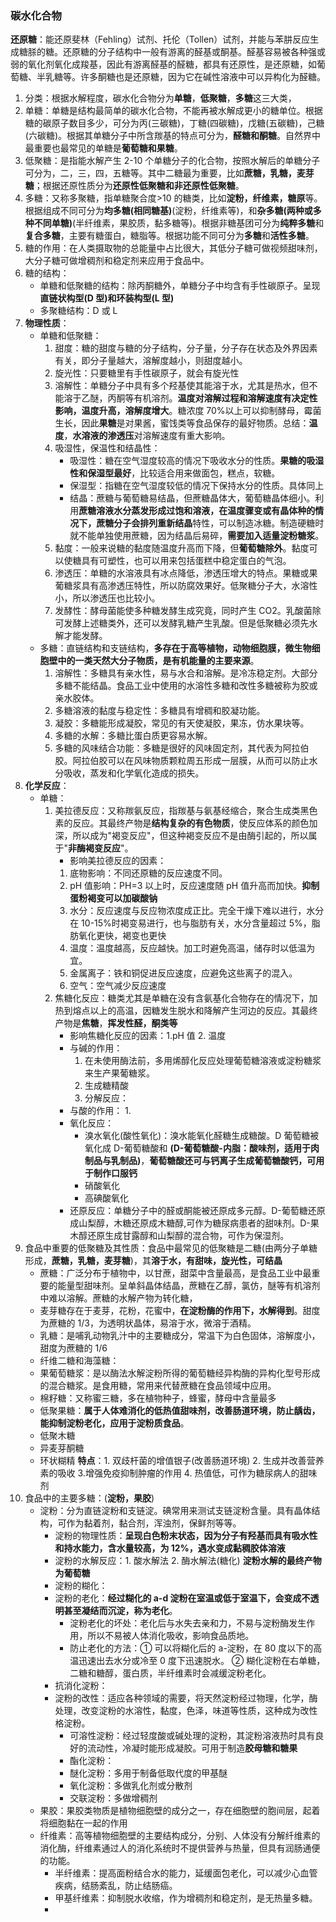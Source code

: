 ### 碳水化合物

**还原糖**：能还原斐林（Fehling）试剂、托伦（Tollen）试剂，并能与苯肼反应生成糖脎的糖。还原糖的分子结构中一般有游离的醛基或酮基。醛基容易被各种强或弱的氧化剂氧化成羧基，因此有游离醛基的醛糖，都具有还原性，是还原糖，如葡萄糖、半乳糖等。许多酮糖也是还原糖，因为它在碱性溶液中可以异构化为醛糖。

1. 分类：根据水解程度，碳水化合物分为**单糖**，**低聚糖**，**多糖**这三大类，
2. 单糖：单糖是结构最简单的碳水化合物，不能再被水解成更小的糖单位。根据糖的碳原子数目多少，可分为丙(三碳糖)，丁糖(四碳糖)，戊糖(五碳糖)，己糖(六碳糖)。根据其单糖分子中所含羰基的特点可分为，**醛糖和酮糖**。自然界中最重要也最常见的单糖是**葡萄糖和果糖**。
3. 低聚糖：是指能水解产生 2-10 个单糖分子的化合物，按照水解后的单糖分子可分为，二，三，四，五糖等。其中二糖最为重要，比如**蔗糖，乳糖，麦芽糖**；根据还原性质分为**还原性低聚糖和非还原性低聚糖**。
4. 多糖：又称多聚糖，指单糖聚合度>10 的糖类，比如**淀粉，纤维素，糖原**等。根据组成不同可分为**均多糖(相同糖基)**(淀粉，纤维素等)，和**杂多糖(两种或多种不同单糖)**(半纤维素，果胶质，黏多糖等)。根据非糖基团可分为**纯粹多糖**和**复合多糖**，主要有糖蛋白，糖脂等。根据功能不同可分为**多糖**和**活性多糖**。
5. 糖的作用：在人类摄取物的总能量中占比很大，其低分子糖可做视频甜味剂，大分子糖可做增稠剂和稳定剂来应用于食品中。
6. 糖的结构：
   - 单糖和低聚糖的结构：除丙酮糖外，单糖分子中均含有手性碳原子。呈现**直链状构型(D 型)和环装构型(L 型)**
   - 多聚糖结构：D 或 L
7. **物理性质**：
   - 单糖和低聚糖：
     1. 甜度：糖的甜度与糖的分子结构，分子量，分子存在状态及外界因素有关，即分子量越大，溶解度越小，则甜度越小。
     2. 旋光性：只要糖里有手性碳原子，就会有旋光性
     3. 溶解性：单糖分子中具有多个羟基使其能溶于水，尤其是热水，但不能溶于乙醚，丙酮等有机溶剂。**温度对溶解过程和溶解速度有决定性影响，温度升高，溶解度增大**。糖浓度 70%以上可以抑制酵母，霉菌生长，因此**果糖**是对果酱，蜜饯类等食品保存的最好物质。总结：**温度**，**水溶液的渗透压**对溶解速度有重大影响。
     4. 吸湿性，保温性和结晶性：
        - 吸湿性：糖在空气湿度较高的情况下吸收水分的性质。**果糖的吸湿性和保湿型最好**，比较适合用来做面包，糕点，软糖。
        - 保湿型：指糖在空气湿度较低的情况下保持水分的性质。具体同上
        - 结晶：蔗糖与葡萄糖易结晶，但蔗糖晶体大，葡萄糖晶体细小。利用**蔗糖溶液水分蒸发形成过饱和溶液，在温度骤变或有晶体种的情况下，蔗糖分子会排列重新结晶**特性，可以制造冰糖。制造硬糖时就不能单独使用蔗糖，因为结晶后易碎，**需要加入适量淀粉糖浆**。
     5. 黏度：一般来说糖的黏度随温度升高而下降，但**葡萄糖除外**。黏度可以使糖具有可塑性，也可以用来包括蛋糕中稳定蛋白的气泡。
     6. 渗透压：单糖的水溶液具有冰点降低，渗透压增大的特点。果糖或果葡糖浆具有高渗透压特性，所以防腐效果好。低聚糖分子大，水溶性小，所以渗透压也比较小。
     7. 发酵性：酵母菌能使多种糖发酵生成究竟，同时产生 CO2。乳酸菌除可发酵上述糖类外，还可以发酵乳糖产生乳酸。但是低聚糖必须先水解才能发酵。
   - 多糖：直链结构和支链结构，**多存在于高等植物，动物细胞膜，微生物细胞壁中的一类天然大分子物质，是有机能量的主要来源**。
     1. 溶解性：多糖具有亲水性，易与水合和溶解。是冷冻稳定剂。大部分多糖不能结晶。食品工业中使用的水溶性多糖和改性多糖被称为胶或亲水胶体。
     2. 多糖溶液的黏度与稳定性：多糖具有增稠和胶凝功能。
     3. 凝胶：多糖能形成凝胶，常见的有天使凝胶，果冻，仿水果块等。
     4. 多糖的水解：多糖比蛋白质更容易水解。
     5. 多糖的风味结合功能：多糖是很好的风味固定剂，其代表为阿拉伯胶。阿拉伯胶可以在风味物质颗粒周五形成一层膜，从而可以防止水分吸收，蒸发和化学氧化造成的损失。
8. **化学反应**：
   - 单糖：
     1. 美拉德反应：又称羰氨反应，指羰基与氨基经缩合，聚合生成类黑色素的反应。其最终产物是**结构复杂的有色物质**，使反应体系的颜色加深，所以成为"褐变反应"，但这种褐变反应不是由酶引起的，所以属于"**非酶褐变反应**"。
        - 影响美拉德反应的因素：
        1. 底物影响：不同还原糖的反应速度不同。
        2. pH 值影响：PH=3 以上时，反应速度随 pH 值升高而加快。**抑制蛋粉褐变可以加碳酸钠**
        3. 水分：反应速度与反应物浓度成正比。完全干燥下难以进行，水分在 10-15%时褐变易进行，也与脂肪有关，水分含量超过 5%，脂肪氧化更快，褐变也更快
        4. 温度：温度越高，反应越快。加工时避免高温，储存时以低温为宜。
        5. 金属离子：铁和铜促进反应速度，应避免这些离子的混入。
        6. 空气：空气减少反应速度
     2. 焦糖化反应：糖类尤其是单糖在没有含氨基化合物存在的情况下，加热到熔点以上的高温，因糖发生脱水和降解产生河边的反应。其最终产物是**焦糖**，**挥发性醛，酮类等**
        - 影响焦糖化反应的因素：1.pH 值 2. 温度
        - 与碱的作用：
          1. 在未使用酶法前，多用烯醇化反应处理葡萄糖溶液或淀粉糖浆来生产果葡糖浆。
          2. 生成糖精酸
          3. 分解反应：
        - 与酸的作用：
          1.
        - 氧化反应：
          - 溴水氧化(酸性氧化)：溴水能氧化醛糖生成糖酸。D 葡萄糖被氧化成 D-葡萄糖酸和 **(D-葡萄糖酸-内脂：酸味剂，适用于肉制品与乳制品)**，**葡萄糖酸还可与钙离子生成葡萄糖酸钙，可用于制作口服钙**
          - 硝酸氧化
          - 高碘酸氧化
        - 还原反应：单糖分子中的醛或酮能被还原成多元醇。D-葡萄糖还原成山梨醇，木糖还原成木糖醇,可作为糖尿病患者的甜味剂。D-果木醇还原生成甘露醇和山梨醇的混合物，可作为保湿剂。
9. 食品中重要的低聚糖及其性质：食品中最常见的低聚糖是二糖(由两分子单糖形成，**蔗糖，乳糖，麦芽糖**)，其**溶于水，有甜味，旋光性，可结晶**
   - 蔗糖：广泛分布于植物中，以甘蔗，甜菜中含量最高，是食品工业中最重要的能量型甜味剂。呈单斜晶体结晶，蔗糖在乙醇，氯仿，醚等有机溶剂中难以溶解。蔗糖的水解产物为转化糖，
   - 麦芽糖存在于麦芽，花粉，花蜜中，**在淀粉酶的作用下，水解得到**。甜度为蔗糖的 1/3，为透明状晶体，易溶于水，微溶于酒精。
   - 乳糖：是哺乳动物乳汁中的主要糖成分，常温下为白色固体，溶解度小，甜度为蔗糖的 1/6
   - 纤维二糖和海藻糖：
   - 果葡萄糖浆：是以酶法水解淀粉所得的葡萄糖经异构酶的异构化型号形成的混合糖浆。是食用糖，常用来代替蔗糖在食品领域中应用。
   - 棉籽糖：又称蜜三糖，多在植物种子，蜂蜜，酵母中含量最多
   - 低聚果糖：**属于人体难消化的低热值甜味剂，改善肠道环境，防止龋齿，能抑制淀粉老化，应用于淀粉质食品**。
   - 低聚木糖
   - 异麦芽酮糖
   - 环状糊精
     **特点**：1. 双歧杆菌的增值银子(改善肠道环境) 2. 生成并改善营养素的吸收 3.增强免疫抑制肿瘤的作用 4. 热值低，可作为糖尿病人的甜味剂
10. 食品中的主要多糖：(**淀粉，果胶**)
    - 淀粉：分为直链淀粉和支链淀。碘常用来测试支链淀粉含量。具有晶体结构，可作为黏着剂，黏合剂，浑浊剂，保鲜剂等等。
      - 淀粉的物理性质：**呈现白色粉末状态，因为分子有羟基而具有吸水性和持水能力，含水量较高，为 12%，遇水变成黏稠胶体溶液**
      - 淀粉的水解反应：1. 酸水解法 2. 酶水解法(糖化) **淀粉水解的最终产物为葡萄糖**
      - 淀粉的糊化：
      - 淀粉的老化：**经过糊化的 a-d 淀粉在室温或低于室温下，会变成不透明甚至凝结而沉淀，称为老化**。
        - 淀粉老化的坏处：老化后与水失去亲和力，不易与淀粉酶发生作用，所以不易被人体消化吸收，影响食品质地。
        - 防止老化的方法：① 可以将糊化后的 a-淀粉，在 80 度以下的高温迅速出去水分或冷至 0 度下迅速脱水。 ② 糊化淀粉在右单糖，二糖和糖醇，蛋白质，半纤维素时会减缓淀粉老化。
      - 抗消化淀粉：
      - 淀粉的改性：适应各种领域的需要，将天然淀粉经过物理，化学，酶处理，改变淀粉的水溶性，黏度，色泽，味道等性质，这种成为改性格淀粉。
        - 可溶性淀粉：经过轻度酸或碱处理的淀粉，其淀粉溶液热时具有良好的流动性，冷凝时能形成凝胶。可用于制造**胶母糖和糖果**
        - 酯化淀粉：
        - 醚化淀粉：多用于制备低取代度的甲基醚
        - 氧化淀粉：多做乳化剂或分散剂
        - 交联淀粉：多做增稠剂
    - 果胶：果胶类物质是植物细胞壁的成分之一，存在细胞壁的胞间层，起着将细胞黏在一起的作用
    - 纤维素：高等植物细胞壁的主要结构成分，分别、人体没有分解纤维素的消化酶，纤维素通过人的消化系统时不提供营养与热量，但具有润肠通便的功能。
      - 半纤维素：提高面粉结合水的能力，延缓面包老化，可以减少心血管疾病，结肠紊乱，防止结肠癌。
      - 甲基纤维素：抑制脱水收缩，作为增稠剂和稳定剂，是无热量多糖。
      -
